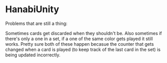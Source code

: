 # HanabiUnity

Problems that are still a thing:

Sometimes cards get discarded when they shouldn't be. Also sometimes if there's only a one in a set, if a one of the same color gets played it still works. Pretty sure both of these happen becasue the counter that gets changed when a card is played (to keep track of the last card in the set) is being updated incorrectly. </p>
